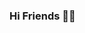 ### Hi Friends 👋👋

<!--

- 🔭 I’m currently working on Front-end Developer
- 🌱 I’m currently learning MERN Stack
- 💬 Ask me about HTML, CSS, JAVASCRIPT.
- 📫 How to reach me:LinkedIn : https://www.linkedin.com/in/anujkumar-yadav-29b2521aa
- 🎨️ Portfolio: https://anujy-code.github.io/Anujkumar-Yadav/
--> 
